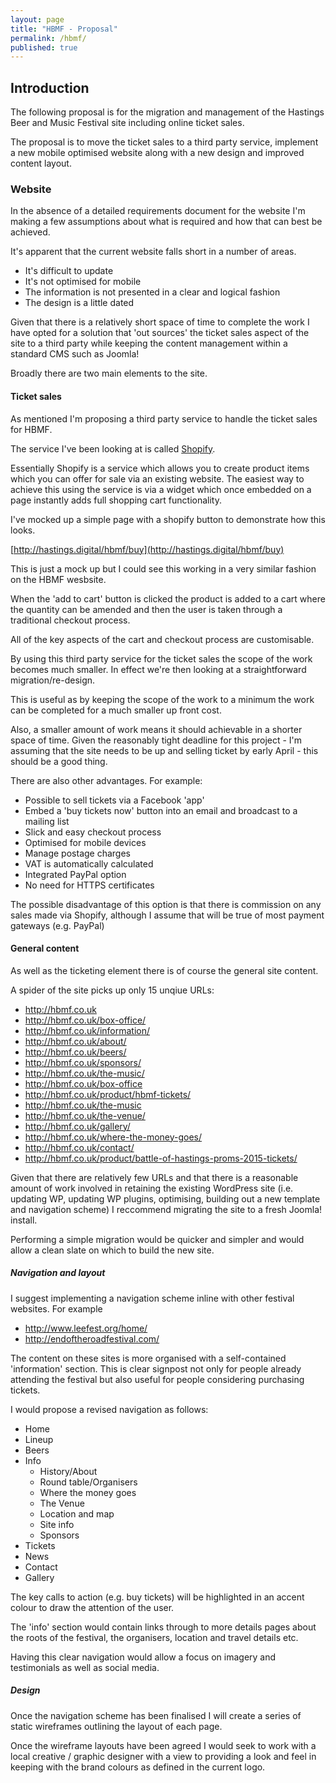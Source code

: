 ```yaml
---
layout: page
title: "HBMF - Proposal"
permalink: /hbmf/
published: true
---
```



Introduction
------------

The following proposal is for the migration and management of the Hastings Beer and Music Festival site including online ticket sales.

The proposal is to move the ticket sales to a third party service, implement a new mobile optimised website along with a new design and improved content layout.

### Website

In the absence of a detailed requirements document for the website I'm making a few assumptions about what is required and how that can best be achieved.  

It's apparent that the current website falls short in a number of areas.

- It's difficult to update
- It's not optimised for mobile
- The information is not presented in a clear and logical fashion
- The design is a little dated

Given that there is a relatively short space of time to complete the work I have opted for a solution that 'out sources' the ticket sales aspect of the site to a third party while keeping the content management within a standard CMS such as Joomla!

Broadly there are two main elements to the site.

#### Ticket sales

As mentioned I'm proposing a third party service to handle the ticket sales for HBMF.

The service I've been looking at is called [Shopify](https://shopify.co.uk).

Essentially Shopify is a service which allows you to create product items which you can offer for sale via an existing website. The easiest way to achieve this using the service is via a widget which once embedded on a page instantly adds full shopping cart functionality.

I've mocked up a simple page with a shopify button to demonstrate how this looks.

[http://hastings.digital/hbmf/buy](http://hastings.digital/hbmf/buy)

This is just a mock up but I could see this working in a very similar fashion on the HBMF wesbsite.

When the 'add to cart' button is clicked the product is added to a cart where the quantity can be amended and then the user is taken through a traditional checkout process.

All of the key aspects of the cart and checkout process are customisable.

By using this third party service for the ticket sales the scope of the work becomes much smaller. In effect we're then looking at a straightforward migration/re-design. 

This is useful as by keeping the scope of the work to a minimum the work can be completed for a much smaller up front cost.

Also, a smaller amount of work means it should achievable in a shorter space of time. Given the reasonably tight deadline for this project - I'm assuming that the site needs to be up and selling ticket by early April - this should be a good thing.

There are also other advantages. For example:

- Possible to sell tickets via a Facebook 'app'
- Embed a 'buy tickets now' button into an email and broadcast to a mailing list
- Slick and easy checkout process
- Optimised for mobile devices
- Manage postage charges
- VAT is automatically calculated
- Integrated PayPal option
- No need for HTTPS certificates

The possible disadvantage of this option is that there is commission on any sales made via Shopify, although I assume that will be true of most payment gateways (e.g. PayPal)

#### General content

As well as the ticketing element there is of course the general site content. 

A spider of the site picks up only 15 unqiue URLs:

- http://hbmf.co.uk
- http://hbmf.co.uk/box-office/
- http://hbmf.co.uk/information/
- http://hbmf.co.uk/about/
- http://hbmf.co.uk/beers/
- http://hbmf.co.uk/sponsors/
- http://hbmf.co.uk/the-music/
- http://hbmf.co.uk/box-office
- http://hbmf.co.uk/product/hbmf-tickets/
- http://hbmf.co.uk/the-music
- http://hbmf.co.uk/the-venue/
- http://hbmf.co.uk/gallery/
- http://hbmf.co.uk/where-the-money-goes/
- http://hbmf.co.uk/contact/
- http://hbmf.co.uk/product/battle-of-hastings-proms-2015-tickets/

Given that there are relatively few URLs and that there is a reasonable amount of work involved in retaining the existing WordPress site (i.e. updating WP, updating WP plugins, optimising, building out a new template and navigation scheme) I reccommend migrating the site to a fresh Joomla! install. 

Performing a simple migration would be quicker and simpler and would allow a clean slate on which to build the new site. 


##### Navigation and layout

I suggest implementing a navigation scheme inline with other festival websites. For example

- http://www.leefest.org/home/
- http://endoftheroadfestival.com/

The content on these sites is more organised with a self-contained 'information' section. This is clear signpost not only for people already attending the festival but also useful for people considering purchasing tickets. 

I would propose a revised navigation as follows:

- Home
- Lineup
- Beers
- Info
	- History/About
  	- Round table/Organisers
 	- Where the money goes
	- The Venue
	- Location and map
	- Site info
	- Sponsors	
- Tickets
- News
- Contact
- Gallery

The key calls to action (e.g. buy tickets) will be highlighted in an accent colour to draw the attention of the user.

The 'info' section would contain links through to more details pages about the roots of the festival, the organisers, location and travel details etc.

Having this clear navigation would allow a focus on imagery and testimonials as well as social media.

##### Design

Once the navigation scheme has been finalised I will create a series of static wireframes outlining the layout of each page. 

Once the wireframe layouts have been agreed I  would seek to work with a local creative / graphic designer with a view to providing a look and feel in keeping with the brand colours as defined in the current logo. 